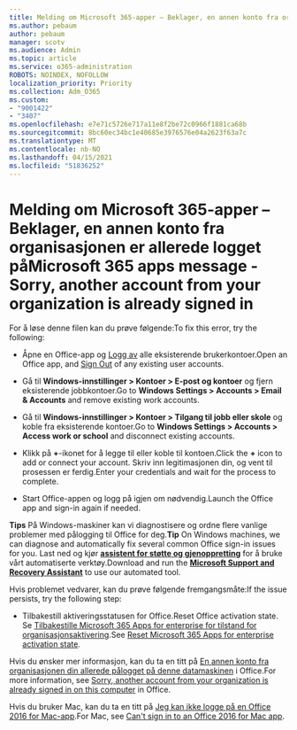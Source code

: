 ```yaml
---
title: Melding om Microsoft 365-apper – Beklager, en annen konto fra organisasjonen er allerede logget på
ms.author: pebaum
author: pebaum
manager: scotv
ms.audience: Admin
ms.topic: article
ms.service: o365-administration
ROBOTS: NOINDEX, NOFOLLOW
localization_priority: Priority
ms.collection: Adm_O365
ms.custom:
- "9001422"
- "3407"
ms.openlocfilehash: e7e71c5726e717a11e8f2be72c0966f1881ca68b
ms.sourcegitcommit: 8bc60ec34bc1e40685e3976576e04a2623f63a7c
ms.translationtype: MT
ms.contentlocale: nb-NO
ms.lasthandoff: 04/15/2021
ms.locfileid: "51836252"
---
```

# <a name="microsoft-365-apps-message---sorry-another-account-from-your-organization-is-already-signed-in"></a><span data-ttu-id="0a72e-102">Melding om Microsoft 365-apper – Beklager, en annen konto fra organisasjonen er allerede logget på</span><span class="sxs-lookup"><span data-stu-id="0a72e-102">Microsoft 365 apps message - Sorry, another account from your organization is already signed in</span></span>

<span data-ttu-id="0a72e-103">For å løse denne filen kan du prøve følgende:</span><span class="sxs-lookup"><span data-stu-id="0a72e-103">To fix this error, try the following:</span></span>

- <span data-ttu-id="0a72e-104">Åpne en Office-app og [Logg av](https://support.office.com/article/sign-out-of-office-5a20dc11-47e9-4b6f-945d-478cb6d92071) alle eksisterende brukerkontoer.</span><span class="sxs-lookup"><span data-stu-id="0a72e-104">Open an Office app, and [Sign Out](https://support.office.com/article/sign-out-of-office-5a20dc11-47e9-4b6f-945d-478cb6d92071) of any existing user accounts.</span></span>

- <span data-ttu-id="0a72e-105">Gå til **Windows-innstillinger > Kontoer > E-post og kontoer** og fjern eksisterende jobbkontoer.</span><span class="sxs-lookup"><span data-stu-id="0a72e-105">Go to **Windows Settings > Accounts > Email & Accounts** and remove existing work accounts.</span></span>

- <span data-ttu-id="0a72e-106">Gå til **Windows-innstillinger > Kontoer > Tilgang til jobb eller skole** og koble fra eksisterende kontoer.</span><span class="sxs-lookup"><span data-stu-id="0a72e-106">Go to **Windows Settings > Accounts > Access work or school** and disconnect existing accounts.</span></span> 

- <span data-ttu-id="0a72e-107">Klikk på **+**-ikonet for å legge til eller koble til kontoen.</span><span class="sxs-lookup"><span data-stu-id="0a72e-107">Click the **+** icon to add or connect your account.</span></span> <span data-ttu-id="0a72e-108">Skriv inn legitimasjonen din, og vent til prosessen er ferdig.</span><span class="sxs-lookup"><span data-stu-id="0a72e-108">Enter your credentials and wait for the process to complete.</span></span>

- <span data-ttu-id="0a72e-109">Start Office-appen og logg på igjen om nødvendig.</span><span class="sxs-lookup"><span data-stu-id="0a72e-109">Launch the Office app and sign-in again if needed.</span></span> 

<span data-ttu-id="0a72e-110">**Tips** På Windows-maskiner kan vi diagnostisere og ordne flere vanlige problemer med pålogging til Office for deg.</span><span class="sxs-lookup"><span data-stu-id="0a72e-110">**Tip** On Windows machines, we can diagnose and automatically fix several common Office sign-in issues for you.</span></span> <span data-ttu-id="0a72e-111">Last ned og kjør **[assistent for støtte og gjenoppretting](https://aka.ms/SaRA-OfficeSignInScenario)** for å bruke vårt automatiserte verktøy.</span><span class="sxs-lookup"><span data-stu-id="0a72e-111">Download and run the  **[Microsoft Support and Recovery Assistant](https://aka.ms/SaRA-OfficeSignInScenario)** to use our automated tool.</span></span>

<span data-ttu-id="0a72e-112">Hvis problemet vedvarer, kan du prøve følgende fremgangsmåte:</span><span class="sxs-lookup"><span data-stu-id="0a72e-112">If the issue persists, try the following step:</span></span> 

- <span data-ttu-id="0a72e-113">Tilbakestill aktiveringsstatusen for Office.</span><span class="sxs-lookup"><span data-stu-id="0a72e-113">Reset Office activation state.</span></span> <span data-ttu-id="0a72e-114">Se [Tilbakestille Microsoft 365 Apps for enterprise for tilstand for organisasjonsaktivering](https://docs.microsoft.com/office365/troubleshoot/activation/reset-office-365-proplus-activation-state).</span><span class="sxs-lookup"><span data-stu-id="0a72e-114">See [Reset Microsoft 365 Apps for enterprise activation state](https://docs.microsoft.com/office365/troubleshoot/activation/reset-office-365-proplus-activation-state).</span></span>

<span data-ttu-id="0a72e-115">Hvis du ønsker mer informasjon, kan du ta en titt på [En annen konto fra organisasjonen din allerede pålogget på denne datamaskinen](https://docs.microsoft.com/office/troubleshoot/error-messages/another-account-already-signed-in) i Office.</span><span class="sxs-lookup"><span data-stu-id="0a72e-115">For more information, see [Sorry, another account from your organization is already signed in on this computer](https://docs.microsoft.com/office/troubleshoot/error-messages/another-account-already-signed-in) in Office.</span></span>

<span data-ttu-id="0a72e-116">Hvis du bruker Mac, kan du ta en titt på [Jeg kan ikke logge på en Office 2016 for Mac-app](https://docs.microsoft.com/office365/troubleshoot/authentication/sign-in-to-office-2016-for-mac-fail).</span><span class="sxs-lookup"><span data-stu-id="0a72e-116">For Mac, see [Can't sign in to an Office 2016 for Mac app](https://docs.microsoft.com/office365/troubleshoot/authentication/sign-in-to-office-2016-for-mac-fail).</span></span>
